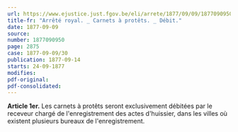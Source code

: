 ```yaml
---
url: https://www.ejustice.just.fgov.be/eli/arrete/1877/09/09/1877090950/justel
title-fr: "Arrêté royal. _ Carnets à protêts. _ Débit."
date: 1877-09-09
source:
number: 1877090950
page: 2875
case: 1877-09-09/30
publication: 1877-09-14
starts: 24-09-1877
modifies:
pdf-original:
pdf-consolidated:
---
```


**Article 1er.** Les carnets à protêts seront exclusivement débitées par le receveur chargé de l'enregistrement des actes d'huissier, dans les villes où existent plusieurs bureaux de l'enregistrement.
